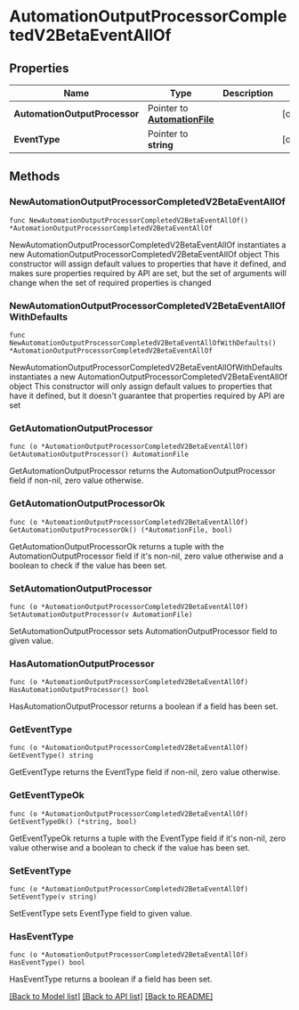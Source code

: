 # AutomationOutputProcessorCompletedV2BetaEventAllOf

## Properties

Name | Type | Description | Notes
------------ | ------------- | ------------- | -------------
**AutomationOutputProcessor** | Pointer to [**AutomationFile**](AutomationFile.md) |  | [optional] 
**EventType** | Pointer to **string** |  | [optional] 

## Methods

### NewAutomationOutputProcessorCompletedV2BetaEventAllOf

`func NewAutomationOutputProcessorCompletedV2BetaEventAllOf() *AutomationOutputProcessorCompletedV2BetaEventAllOf`

NewAutomationOutputProcessorCompletedV2BetaEventAllOf instantiates a new AutomationOutputProcessorCompletedV2BetaEventAllOf object
This constructor will assign default values to properties that have it defined,
and makes sure properties required by API are set, but the set of arguments
will change when the set of required properties is changed

### NewAutomationOutputProcessorCompletedV2BetaEventAllOfWithDefaults

`func NewAutomationOutputProcessorCompletedV2BetaEventAllOfWithDefaults() *AutomationOutputProcessorCompletedV2BetaEventAllOf`

NewAutomationOutputProcessorCompletedV2BetaEventAllOfWithDefaults instantiates a new AutomationOutputProcessorCompletedV2BetaEventAllOf object
This constructor will only assign default values to properties that have it defined,
but it doesn't guarantee that properties required by API are set

### GetAutomationOutputProcessor

`func (o *AutomationOutputProcessorCompletedV2BetaEventAllOf) GetAutomationOutputProcessor() AutomationFile`

GetAutomationOutputProcessor returns the AutomationOutputProcessor field if non-nil, zero value otherwise.

### GetAutomationOutputProcessorOk

`func (o *AutomationOutputProcessorCompletedV2BetaEventAllOf) GetAutomationOutputProcessorOk() (*AutomationFile, bool)`

GetAutomationOutputProcessorOk returns a tuple with the AutomationOutputProcessor field if it's non-nil, zero value otherwise
and a boolean to check if the value has been set.

### SetAutomationOutputProcessor

`func (o *AutomationOutputProcessorCompletedV2BetaEventAllOf) SetAutomationOutputProcessor(v AutomationFile)`

SetAutomationOutputProcessor sets AutomationOutputProcessor field to given value.

### HasAutomationOutputProcessor

`func (o *AutomationOutputProcessorCompletedV2BetaEventAllOf) HasAutomationOutputProcessor() bool`

HasAutomationOutputProcessor returns a boolean if a field has been set.

### GetEventType

`func (o *AutomationOutputProcessorCompletedV2BetaEventAllOf) GetEventType() string`

GetEventType returns the EventType field if non-nil, zero value otherwise.

### GetEventTypeOk

`func (o *AutomationOutputProcessorCompletedV2BetaEventAllOf) GetEventTypeOk() (*string, bool)`

GetEventTypeOk returns a tuple with the EventType field if it's non-nil, zero value otherwise
and a boolean to check if the value has been set.

### SetEventType

`func (o *AutomationOutputProcessorCompletedV2BetaEventAllOf) SetEventType(v string)`

SetEventType sets EventType field to given value.

### HasEventType

`func (o *AutomationOutputProcessorCompletedV2BetaEventAllOf) HasEventType() bool`

HasEventType returns a boolean if a field has been set.


[[Back to Model list]](../README.md#documentation-for-models) [[Back to API list]](../README.md#documentation-for-api-endpoints) [[Back to README]](../README.md)


